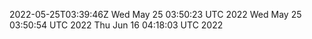 2022-05-25T03:39:46Z
Wed May 25 03:50:23 UTC 2022
Wed May 25 03:50:54 UTC 2022
Thu Jun 16 04:18:03 UTC 2022
